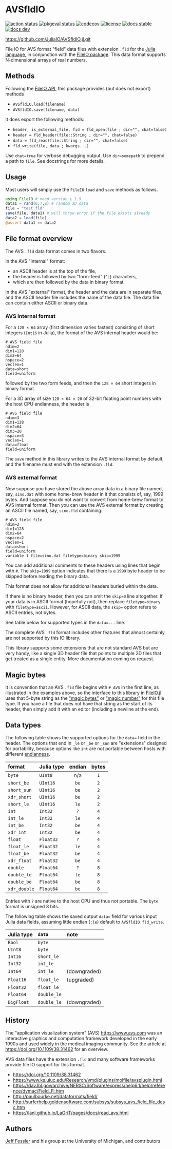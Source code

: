 # AVSfldIO

[![action status][action-img]][action-url]
[![pkgeval status][pkgeval-img]][pkgeval-url]
[![codecov][codecov-img]][codecov-url]
[![license][license-img]][license-url]
[![docs stable][docs-stable-img]][docs-stable-url]
[![docs dev][docs-dev-img]][docs-dev-url]

https://github.com/JuliaIO/AVSfldIO.jl.git

File IO for AVS format "field" data files
with extension `.fld`
for the
[Julia language](https://julialang.org),
in conjunction with the
[FileIO package](https://github.com/JuliaIO/FileIO.jl).
This data format supports N-dimensional arrays of real numbers.


## Methods

Following the
[FileIO API](https://juliaio.github.io/FileIO.jl/stable/implementing),
this package provides (but does not export) methods
* `AVSfldIO.load(filename)`
* `AVSfldIO.save(filename, data)`

It does export the following methods:
* `header, is_external_file, fid = fld_open(file ; dir="", chat=false)`
* `header = fld_header(file::String ; dir="", chat=false)`
* `data = fld_read(file::String ; dir="", chat=false)`
* `fld_write(file, data ; kwargs...)`

Use `chat=true` for verbose debugging output.
Use `dir=somepath` to prepend a path to `file`.
See docstrings for more details.


## Usage

Most users will simply use the `FileIO` `load` and `save` methods
as follows.

```julia
using FileIO # need version ≥ 1.9
data1 = rand(6,7,8) # random 3D data
file = "test.fld"
save(file, data1) # will throw error if the file exists already
data2 = load(file)
@assert data1 == data2
```


## File format overview

The AVS `.fld` data format
comes in two flavors.

In the AVS "internal" format:
* an ASCII header is at the top of the file,
* the header is followed by two "form-feed" (`^L`) characters,
* which are then followed by the data in binary format.

In the AVS "external" format,
the header and the data are in separate files,
and the ASCII header file includes the name of the data file.
The data file can contain either ASCII or binary data.


### AVS internal format

For a `128 × 64` array
(first dimension varies fastest)
consisting of short integers
(`Int16` in Julia),
the format of the AVS internal header would be:
```
# AVS field file
ndim=2
dim1=128
dim2=64
nspace=2
veclen=1
data=short
field=uniform
```
followed by the two form feeds,
and then the `128 × 64` short integers
in binary format.

For a 3D array of size `128 × 64 × 20`
of 32-bit floating point numbers
with the host CPU endianness,
the header is
```
# AVS field file
ndim=3
dim1=128
dim2=64
dim3=20
nspace=3
veclen=1
data=float
field=uniform
```

The `save` method in this library
writes to the AVS internal format by default,
and the filename must end with the extension `.fld`.

### AVS external format

Now suppose you have stored the above array data
in a binary file named, say, `sino.dat`
with some home-brew header in it that consists
of, say, 1999 bytes.
And suppose you do not want to convert from home-brew format
to AVS internal format.
Then you can use the AVS external format
by creating an ASCII file named, say,
`sino.fld`
containing:
```
# AVS field file
ndim=2
dim1=128
dim2=64
nspace=2
veclen=1
data=short
field=uniform
variable 1 file=sino.dat filetype=binary skip=1999
```

You can add additional comments
to these headers
using lines that begin with `#`.
The `skip=1999` option
indicates that there is a `1999` byte header to be skipped
before reading the binary data.

This format does not allow for additional headers buried within the data.

If there is no binary header,
then you can omit the `skip=0` line altogether.
If your data is in ASCII format (hopefully not),
then replace
`filetype=binary`
with
`filetype=ascii`.
However,
for ASCII data,
the `skip=` option
refers to ASCII entries, not bytes.

See table below
for supported types in the
`data=...`
line.

The complete AVS `.fld` format
includes other features
that almost certainly are not supported
by this IO library.

This library supports
some extensions that are not standard AVS
but are very handy,
like a single 3D header file
that points to multiple 2D files
that get treated as a single entity.
More documentation coming on request.


## Magic bytes

It is convention that an AVS `.fld` file begins with
`# AVS` in the first line,
as illustrated in the examples above,
so the interface to this library
in
[FileIO.jl](https://github.com/JuliaIO/FileIO.jl)
uses that 5-byte string
as the
["magic bytes"](https://en.wikipedia.org/wiki/List_of_file_signatures)
or
["magic number"](https://en.wikipedia.org/wiki/File_format#Magic_number)
for this file type.
If you have a file that does not have that string as the start of its header,
then simply add it with an editor
(including a newline at the end).


## Data types

The following table shows the supported options
for the `data=` field in the header.
The options that end in `_le` or `_be` or `_sun` are "extensions"
designed for portability, because options like `int`
are not portable between hosts with different
[endianness](https://en.wikipedia.org/wiki/Endianness).

| format | Julia type | endian | bytes |
| :--- | :--- | :---: | :---: |
| `byte` | `UInt8` | n/a | `1` |
| `short_be` | `UInt16` | `be` | `2` |
| `short_sun` | `UInt16` | `be` | `2` |
| `xdr_short` | `UInt16` | `be` | `2` |
| `short_le` | `UInt16` | `le` | `2` |
| `int` | `Int32` | `?` | `4` |
| `int_le` | `Int32` | `le` | `4` |
| `int_be` | `Int32` | `be` | `4` |
| `xdr_int` | `Int32` | `be` | `4` |
| `float` | `Float32` | `?` | `4` |
| `float_le` | `Float32` | `le` | `4` |
| `float_be` | `Float32` | `be` | `4` |
| `xdr_float` | `Float32` | `be` | `4` |
| `double` | `Float64` | `?` | `8` |
| `double_le` | `Float64` | `le` | `8` |
| `double_be` | `Float64` | `be` | `8` |
| `xdr_double` | `Float64` | `be` | `8` |

Entries with `?` are native to the host CPU and thus not portable.
The `byte` format is unsigned 8 bits.

The following table shows the saved output `data=` field
for various input Julia data fields,
assuming little endian (`:le`) default
to `AVSfldIO.fld_write`.

| Julia type | `data` | note |
| :--- | :--- | :--- |
| `Bool` | `byte` | |
| `UInt8` | `byte` | |
| `Int16` | `short_le` | |
| `Int32` | `int_le` | |
| `Int64` | `int_le` | (downgraded) |
| `Float16` | `float_le` | (upgraded) |
| `Float32` | `float_le` |
| `Float64` | `double_le` |
| `BigFloat` | `double_le` | (downgraded) |

## History

The "application visualization system" (AVS)
https://www.avs.com
was an interactive graphics and computation framework
developed in the early 1990s
and used widely in the medical imaging community.
See the article at https://doi.org/10.1109/38.31462 for an overview.

AVS data files have the extension `.fld`
and many software frameworks provide file IO support
for this format.
* https://doi.org/10.1109/38.31462
* https://www.ks.uiuc.edu/Research/vmd/plugins/molfile/avsplugin.html
* https://dav.lbl.gov/archive/NERSC/Software/express/help6.1/help/reference/dvmac/Field_Fi.htm
* http://paulbourke.net/dataformats/field/
* http://surferhelp.goldensoftware.com/subsys/subsys_avs_field_file_desc.htm
* https://lanl.github.io/LaGriT/pages/docs/read_avs.html



## Authors

[Jeff Fessler](https://web.eecs.umich.edu/~fessler)
and his group at the University of Michigan,
and contributors

<!-- URLs -->
[action-img]: https://github.com/JuliaIO/AVSfldIO.jl/workflows/Unit%20test/badge.svg
[action-url]: https://github.com/JuliaIO/AVSfldIO.jl/actions
[build-img]: https://github.com/JuliaIO/AVSfldIO.jl/workflows/CI/badge.svg?branch=main
[build-url]: https://github.com/JuliaIO/AVSfldIO.jl/actions?query=workflow%3ACI+branch%3Amain
[pkgeval-img]: https://juliaci.github.io/NanosoldierReports/pkgeval_badges/A/AVSfldIO.svg
[pkgeval-url]: https://juliaci.github.io/NanosoldierReports/pkgeval_badges/A/AVSfldIO.html
[codecov-img]: https://codecov.io/github/JuliaIO/AVSfldIO.jl/coverage.svg?branch=main
[codecov-url]: https://codecov.io/github/JuliaIO/AVSfldIO.jl?branch=main
[docs-stable-img]: https://img.shields.io/badge/docs-stable-blue.svg
[docs-stable-url]: https://JuliaIO.github.io/AVSfldIO.jl/stable
[docs-dev-img]: https://img.shields.io/badge/docs-dev-blue.svg
[docs-dev-url]: https://JuliaIO.github.io/AVSfldIO.jl/dev
[license-img]: http://img.shields.io/badge/license-MIT-brightgreen.svg?style=flat
[license-url]: LICENSE
<!--
[![coveralls][coveralls-img]][coveralls-url]
[coveralls-img]: https://coveralls.io/repos/JuliaIO/AVSfldIO.jl/badge.svg?branch=main
[coveralls-url]: https://coveralls.io/github/JuliaIO/AVSfldIO.jl?branch=main
-->
